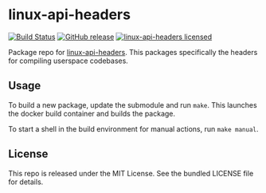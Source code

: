 linux-api-headers
==========

[![Build Status](https://img.shields.io/circleci/project/amylum/linux-api-headers.svg)](https://circleci.com/gh/amylum/linux-api-headers)
[![GitHub release](https://img.shields.io/github/release/amylum/linux-api-headers.svg)](https://github.com/amylum/linux-api-headers/releases)
[![linux-api-headers licensed](http://img.shields.io/badge/license-linux--api--headers-green.svg)](https://tldrlegal.com/license/linux-api-headers-libpng-license-(linux-api-headers))

Package repo for [linux-api-headers](https://kernel.org). This packages specifically the headers for compiling userspace codebases.

## Usage

To build a new package, update the submodule and run `make`. This launches the docker build container and builds the package.

To start a shell in the build environment for manual actions, run `make manual`.

## License

This repo is released under the MIT License. See the bundled LICENSE file for details.

